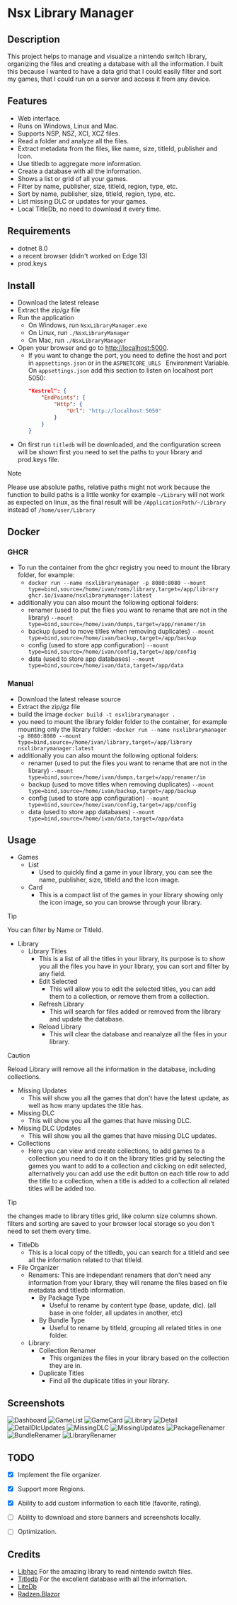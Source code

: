 ﻿# Nsx Library Manager

## Description
This project helps to manage and visualize a nintendo switch library, organizing the files and creating a database with all the information.
I built this because I wanted to have a data grid that I could easily filter and sort my games,
that I could run on a server and access it from any device.

## Features
- Web interface.
- Runs on Windows, Linux and Mac.
- Supports NSP, NSZ, XCI, XCZ files.
- Read a folder and analyze all the files.
- Extract metadata from the files, like name, size, titleId, publisher and Icon.
- Use titledb to aggregate more information.
- Create a database with all the information.
- Shows a list or grid of all your games.
- Filter by name, publisher, size, titleId, region, type, etc.
- Sort by name, publisher, size, titleId, region, type, etc.
- List missing DLC or updates for your games.
- Local TitleDb, no need to download it every time.

## Requirements
- dotnet 8.0
- a recent browser (didn't worked on Edge 13)
- prod.keys

## Install
- Download the latest release
- Extract the zip/gz file
- Run the application
  - On Windows, run `NsxLibraryManager.exe`
  - On Linux, run `./NsxLibraryManager`
  - On Mac, run `./NsxLibraryManager`
- Open your browser and go to [http://localhost:5000](http://localhost:5000).
  - If you want to change the port, you need to define the host and port in `appsettings.json` or in the `ASPNETCORE_URLS ` Environment Variable. On `appsettings.json` add this section to listen on localhost port 5050:
    ```json
    "Kestrel": {
        "EndPoints": {
            "Http": {
                "Url": "http://localhost:5050"
            }
        }
    }
    ```
- On first run `titledb` will be downloaded, and the configuration screen will be shown first you need to set the paths to your library and prod.keys file.

> [!NOTE]  
> Please use absolute paths, relative paths might not work because the function to build paths is a little wonky for example `~/Library` will not work as expected on linux, as the final result will be `/ApplicationPath/~/Library` instead of `/home/user/Library`

## Docker
### GHCR
- To run the container from the ghcr registry you need to mount the library folder, for example:
  - `docker run --name nsxlibrarymanager -p 8080:8080 --mount type=bind,source=/home/ivan/roms/library,target=/app/library ghcr.io/ivaano/nsxlibrarymanager:latest` 
- additionally you can also mount the following optional folders:
  - renamer (used to put the files you want to rename that are not in the library) `--mount type=bind,source=/home/ivan/dumps,target=/app/renamer/in`
  - backup (used to move titles when removing duplicates) `--mount type=bind,source=/home/ivan/backup,target=/app/backup`
  - config (used to store app configuration) `--mount type=bind,source=/home/ivan/config,target=/app/config`
  - data (used to store app databases) `--mount type=bind,source=/home/ivan/data,target=/app/data`

### Manual
- Download the latest release source
- Extract the zip/gz file
- build the image `docker build -t nsxlibrarymanager .`
- you need to mount the library folder folder to the container, for example mounting only the library folder:
  -`docker run --name nsxlibrarymanager -p 8080:8080 --mount type=bind,source=/home/ivan/library,target=/app/library nsxlibrarymanager:latest`
- additionally you can also mount the following optional folders:
  - renamer (used to put the files you want to rename that are not in the library) `--mount type=bind,source=/home/ivan/dumps,target=/app/renamer/in`
  - backup (used to move titles when removing duplicates) `--mount type=bind,source=/home/ivan/backup,target=/app/backup`
  - config (used to store app configuration) `--mount type=bind,source=/home/ivan/config,target=/app/config`
  - data (used to store app databases) `--mount type=bind,source=/home/ivan/data,target=/app/data`

 ## Usage
- Games
  - List
    - Used to quickly find a game in your library, you can see the name, publisher, size, titleId and the Icon image. 
  - Card
    - This is a compact list of the games in your library showing only the icon image, so you can browse through your library.
> [!TIP]
> You can filter by Name or TitleId.
- Library
  - Library Titles
    - This is a list of all the titles in your library, its purpose is to show you all the files you have in your library, you can sort and filter by any field.
    - Edit Selected
      - This will allow you to edit the selected titles, you can add them to a collection, or remove them from a collection.
    - Refresh Library
      - This will search for files added or removed from the library and update the database.
    - Reload Library
      - This will clear the database and reanalyze all the files in your library.
> [!CAUTION]
> Reload Library will remove all the information in the database, including collections.
  - Missing Updates
    - This will show you all the games that don't have the latest update, as well as how many updates the title has. 
  - Missing DLC
    - This will show you all the games that have missing DLC.
  - Missing DLC Updates
    - This will show you all the games that have missing DLC updates.
  - Collections
    - Here you can view and create collections, to add games to a collection you need to do it on the library titles grid by selecting the games you want to add to a collection and clicking on edit selected, alternatively you can add use the edit button on each title row to add the title to a collection, when a title is added to a collection all related titles will be added too.
> [!TIP]
> the changes made to library titles grid, like column size columns shown. filters and sorting are saved to your browser local storage so you don't need to set them every time.
- TitleDb
  - This is a local copy of the titledb, you can search for a titleId and see all the information related to that titleId.
- File Organizer
  - Renamers: This are independant renamers that don't need any information from your library, they will rename the files based on file metadata and titledb information.
    - By Package Type
      - Useful to rename by content type (base, update, dlc). (all base in one folder, all updates in another, etc)
    - By Bundle Type
      - Useful to rename by titleId, grouping all related titles in one folder.
  - Library: 
    - Collection Renamer
      - This organizes the files in your library based on the collection they are in.
    - Duplicate Titles
      - Find all the duplicate titles in your library.


## Screenshots
![Dashboard](./screenshots/dashboard.png)
![GameList](./screenshots/gamelist.png)
![GameCard](./screenshots/gamecard.png)
![Library](./screenshots/library.png)
![Detail](./screenshots/gamedetail.png)
![DetailDlcUpdates](./screenshots/gamedetail-2.png)
![MissingDLC](./screenshots/missingdlc.png)
![MissingUpdates](./screenshots/missingupdates.png)
![PackageRenamer](./screenshots/packagerenamer.png)
![BundleRenamer](./screenshots/bundlerenamer.png)
![LibraryRenamer](./screenshots/collectionrenamer.png)

## TODO
- [x] Implement the file organizer.
- [x] Support more Regions.
- [x] Ability to add custom information to each title (favorite, rating).
- [ ] Ability to download and store banners and screenshots locally.
- [ ] Optimization.


## Credits
- [Libhac](https://github.com/Thealexbarney/LibHac) For the amazing library to read nintendo switch files.
- [Titledb](https://github.com/blawar/titledb) For the excellent database with all the information.
- [LiteDb](https://www.litedb.org) 
- [Radzen.Blazor](https://github.com/radzenhq/radzen-blazor)
